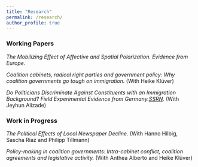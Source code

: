 ```yaml
---
title: "Research"
permalink: /research/
author_profile: true
---
```


### Working Papers

*The Mobilizing Effect of Affective and Spatial Polarization. Evidence from Europe.*

*Coalition cabinets, radical right parties and government policy: Why coalition governments go tough on immigration.* (With Heike Klüver)

*Do Politicians Discriminate Against Constituents with an Immigration Background? Field Experimental Evidence from Germany.[SSRN](https://papers.ssrn.com/sol3/Papers.cfm?abstract_id=3559396).* (With Jeyhun Alizade)

### Work in Progress

*The Political Effects of Local Newspaper Decline.* (With Hanno Hilbig, Sascha Riaz and Philipp Tillmann)

*Policy-making in coalition governments: Intra-cabinet conflict, coalition agreements and legislative activity.* (With Anthea Alberto and Heike Klüver)